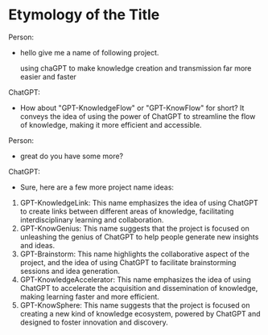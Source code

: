 # Etymology of the Title

Person: 
- hello give me a name of following project.

  using chaGPT to make knowledge creation and transmission far more easier and faster

ChatGPT: 
- How about "GPT-KnowledgeFlow" or "GPT-KnowFlow" for short? It conveys the idea of using the power of ChatGPT to streamline the flow of knowledge, making it more efficient and accessible.

Person: 
- great do you have some more?

ChatGPT: 
- Sure, here are a few more project name ideas: 
1. GPT-KnowledgeLink: This name emphasizes the idea of using ChatGPT to create links between different areas of knowledge, facilitating interdisciplinary learning and collaboration. 
2. GPT-KnowGenius: This name suggests that the project is focused on unleashing the genius of ChatGPT to help people generate new insights and ideas. 
3. GPT-Brainstorm: This name highlights the collaborative aspect of the project, and the idea of using ChatGPT to facilitate brainstorming sessions and idea generation. 
4. GPT-KnowledgeAccelerator: This name emphasizes the idea of using ChatGPT to accelerate the acquisition and dissemination of knowledge, making learning faster and more efficient. 
5. GPT-KnowSphere: This name suggests that the project is focused on creating a new kind of knowledge ecosystem, powered by ChatGPT and designed to foster innovation and discovery.

